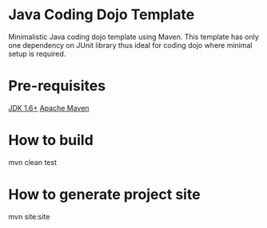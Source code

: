 Java Coding Dojo Template
=========================

Minimalistic Java coding dojo template using Maven. This template has only one dependency on JUnit library thus
ideal for coding dojo where minimal setup is required.

# Pre-requisites
[JDK 1.6+](http://www.oracle.com/technetwork/java/javase/downloads/index.html)
[Apache Maven](http://maven.apache.org/)

# How to build

mvn clean test

# How to generate project site

mvn site:site
